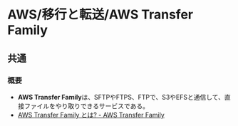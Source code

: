 # AWS/移行と転送/AWS Transfer Family

## 共通

### 概要

- **AWS Transfer Family**は、SFTPやFTPS、FTPで、S3やEFSと通信して、直接ファイルをやり取りできるサービスである。
- [AWS Transfer Family とは? - AWS Transfer Family](https://docs.aws.amazon.com/ja_jp/transfer/latest/userguide/what-is-aws-transfer-family.html)
